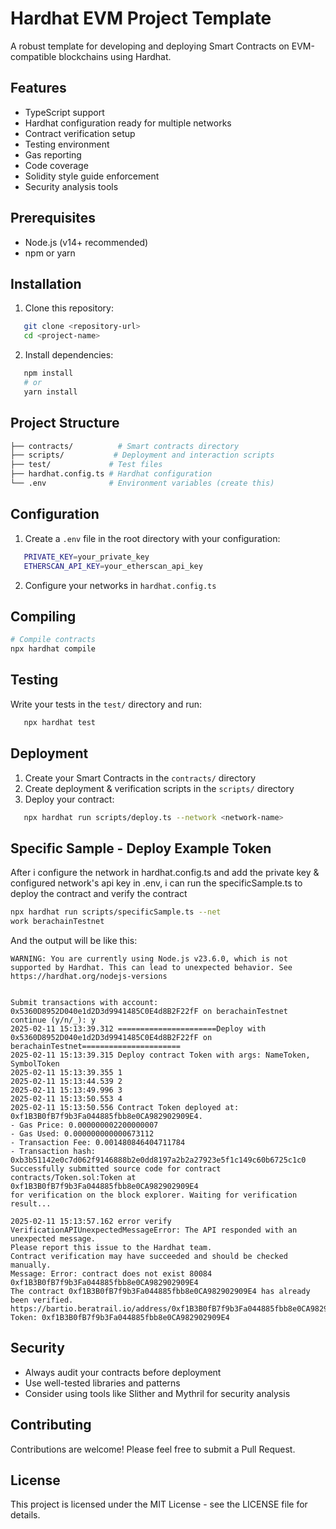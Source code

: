 # Hardhat EVM Project Template

A robust template for developing and deploying Smart Contracts on EVM-compatible blockchains using Hardhat.

## Features

- TypeScript support
- Hardhat configuration ready for multiple networks
- Contract verification setup
- Testing environment
- Gas reporting
- Code coverage
- Solidity style guide enforcement
- Security analysis tools

## Prerequisites

- Node.js (v14+ recommended)
- npm or yarn

## Installation

1. Clone this repository:
```bash
   git clone <repository-url>
   cd <project-name>
```

2. Install dependencies:
```bash
   npm install
   # or
   yarn install
```

## Project Structure

```bash
├── contracts/          # Smart contracts directory
├── scripts/           # Deployment and interaction scripts
├── test/             # Test files
├── hardhat.config.ts # Hardhat configuration
└── .env              # Environment variables (create this)
```

## Configuration

1. Create a `.env` file in the root directory with your configuration:
```bash
   PRIVATE_KEY=your_private_key
   ETHERSCAN_API_KEY=your_etherscan_api_key
```

2. Configure your networks in `hardhat.config.ts`

## Compiling

```bash
# Compile contracts
npx hardhat compile
```

## Testing

Write your tests in the `test/` directory and run:
```bash
   npx hardhat test
```

## Deployment

1. Create your Smart Contracts in the `contracts/` directory
2. Create deployment & verification scripts in the `scripts/` directory
3. Deploy your contract:
```bash
   npx hardhat run scripts/deploy.ts --network <network-name>
```

## Specific Sample - Deploy Example Token
After i configure the network in hardhat.config.ts and add the private key & configured network's api key in .env, i can run the specificSample.ts to deploy the contract and verify the contract
```bash
npx hardhat run scripts/specificSample.ts --net
work berachainTestnet
```
And the output will be like this:
```shell
WARNING: You are currently using Node.js v23.6.0, which is not supported by Hardhat. This can lead to unexpected behavior. See https://hardhat.org/nodejs-versions


Submit transactions with account: 0x5360D8952D040e1d2D3d9941485C0E4d8B2F22fF on berachainTestnet
continue (y/n/_): y
2025-02-11 15:13:39.312 ======================Deploy with 0x5360D8952D040e1d2D3d9941485C0E4d8B2F22fF on berachainTestnet====================== 
2025-02-11 15:13:39.315 Deploy contract Token with args: NameToken, SymbolToken 
2025-02-11 15:13:39.355 1 
2025-02-11 15:13:44.539 2 
2025-02-11 15:13:49.996 3 
2025-02-11 15:13:50.553 4 
2025-02-11 15:13:50.556 Contract Token deployed at: 0xf1B3B0fB7f9b3Fa044885fbb8e0CA982902909E4.
- Gas Price: 0.000000002200000007
- Gas Used: 0.000000000000673112
- Transaction Fee: 0.001480846404711784
- Transaction hash: 0xb3b51142e0c7d062f9146888b2e0dd8197a2b2a27923e5f1c149c60b6725c1c0 
Successfully submitted source code for contract
contracts/Token.sol:Token at 0xf1B3B0fB7f9b3Fa044885fbb8e0CA982902909E4
for verification on the block explorer. Waiting for verification result...

2025-02-11 15:13:57.162 error verify VerificationAPIUnexpectedMessageError: The API responded with an unexpected message.
Please report this issue to the Hardhat team.
Contract verification may have succeeded and should be checked manually.
Message: Error: contract does not exist 80084 0xf1B3B0fB7f9b3Fa044885fbb8e0CA982902909E4 
The contract 0xf1B3B0fB7f9b3Fa044885fbb8e0CA982902909E4 has already been verified.
https://bartio.beratrail.io/address/0xf1B3B0fB7f9b3Fa044885fbb8e0CA982902909E4#code
Token: 0xf1B3B0fB7f9b3Fa044885fbb8e0CA982902909E4
```

## Security

- Always audit your contracts before deployment
- Use well-tested libraries and patterns
- Consider using tools like Slither and Mythril for security analysis

## Contributing

Contributions are welcome! Please feel free to submit a Pull Request.

## License

This project is licensed under the MIT License - see the LICENSE file for details.
